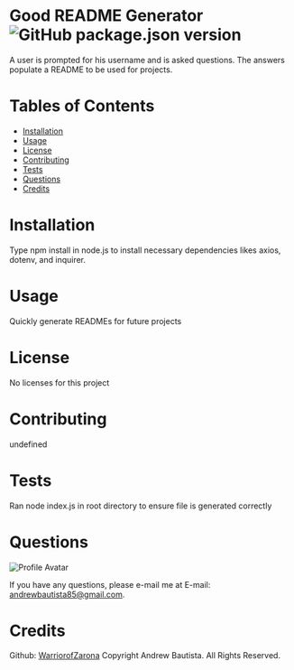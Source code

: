 
# Good README Generator ![GitHub package.json version](https://img.shields.io/github/package-json/v/WarriorofZarona/Good-README-Generator)
 A user is prompted for his username and is asked questions. The answers populate a README to be used for projects.

# Tables of Contents
* [Installation](#installation)
* [Usage](#usage)
* [License](#license)
* [Contributing](#contributing)
* [Tests](#tests)
* [Questions](#questions)
* [Credits](#credits)

# Installation
Type npm install in node.js to install necessary dependencies likes axios, dotenv, and inquirer.

# Usage
Quickly generate READMEs for future projects

# License
No licenses for this project



# Contributing
undefined

# Tests
Ran node index.js in root directory to ensure file is generated correctly

# Questions
![Profile Avatar](https://avatars0.githubusercontent.com/u/56315576?v=4)

If you have any questions, please e-mail me at E-mail: andrewbautista85@gmail.com.


# Credits

Github: [WarriorofZarona](https://api.github.com/users/WarriorofZarona)
Copyright Andrew Bautista. All Rights Reserved.


